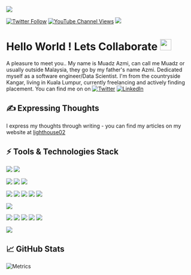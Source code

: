 <img src="https://github.com/willofd02/Muadz_Azmi/blob/master/header_banner.png/" >

[![Twitter Follow](https://img.shields.io/twitter/follow/Muadzmi02?color=blue&label=Follow&logo=twitter&style=flat-square&link=https://twitter.com/Muadzmi02)](https://twitter.com/Muadzmi02) 
[![YouTube Channel Views](https://img.shields.io/youtube/channel/views/UC6bxCRcJN9tVQRvsnM86lOA?style=social&link=https://www.youtube.com/channel/UC6bxCRcJN9tVQRvsnM86lOA/)](https://www.youtube.com/channel/UC6bxCRcJN9tVQRvsnM86lOA/) 
![](https://komarev.com/ghpvc/?username=willofd02&label=Profile+Views)


# Hello World ! Lets Collaborate <img src="https://github.com/willofd02/Muadz_Azmi/blob/master/collaborator-handshake.gif" width="30px">

A pleasure to meet you.. My name is Muadz Azmi, can call me Muadz or usually outside Malaysia, they go by my father's name  Azmi. Dedicated myself as a software engineer/Data Scientist. I'm from the countryside Kangar, living in Kuala Lumpur, currently freelancing and actively finding placement. You can find me on on [![Twitter][1.1]][1] [![LinkedIn][1.2]][2]

## &#x270d; Expressing Thoughts

I express my thoughts through writing - you can find my articles on my website at [lighthouse02](https://lighthouse02.com/blog/) 

##  ⚡ Tools & Technologies Stack
![](https://img.shields.io/badge/OS-Linux-informational?style=flat&logo=linux&color=FF4747)
![](https://img.shields.io/badge/OS-Windows-informational?style=flat&logo=windows&color=FF4747)

![](https://img.shields.io/badge/Editor-Visual_Studio_Code-informational?style=flat&logo=visualstudiocode&color=FF4747)
![](https://img.shields.io/badge/Editor-Google_Collab-informational?style=flat&logo=googlecolab&color=FF4747)
![](https://img.shields.io/badge/Editor-Jupyter_Notebook-informational?style=flat&logo=jupyter&color=FF4747)

![](https://img.shields.io/badge/Code-Python-informational?style=flat&logo=python&color=FF4747)
![](https://img.shields.io/badge/Code-JavaScript-informational?style=flat&logo=javascript&color=FF4747)
![](https://img.shields.io/badge/Code-MongoDB-informational?style=flat&logo=mongodb&color=FF4747)
![](https://img.shields.io/badge/Code-Apache_Spark-informational?style=flat&logo=apachespark&color=FF4747)
![](https://img.shields.io/badge/Code-SQL-informational?style=flat&logo=mysql&color=FF4747)

![](https://img.shields.io/badge/Shell-Bash-informational?style=flat&logo=gnu-bash&color=FF4747)

![](https://img.shields.io/badge/Tools-Kafka-informational?style=flat&logo=apachekafka&color=FF4747)
![](https://img.shields.io/badge/Tools-Docker-informational?style=flat&logo=docker&color=FF4747)
![](https://img.shields.io/badge/Tools-Google_Cloud-informational?style=flat&logo=googlecloud&color=FF4747)
![](https://img.shields.io/badge/Tools-Anaconda_Navigator-informational?style=flat&logo=anaconda&color=FF4747)
![](https://img.shields.io/badge/Cloud-Amazon_AWS-informational?style=flat&logo=amazonaws&color=FF4747)

![](https://img.shields.io/badge/Git-Git-informational?style=flat&logo=git&color=FF4747)




## &#x1f4c8; GitHub Stats
![Metrics](https://metrics.lecoq.io/willofd02?template=classic&achievements=1&isocalendar=1&languages=1&introduction=1&isocalendar.duration=half-year&languages.limit=8&languages.sections=most-used&languages.colors=github&languages.threshold=0%25&languages.indepth=false&languages.categories=markup%2C%20programming&languages.recent.categories=markup%2C%20programming&languages.recent.load=300&languages.recent.days=14&introduction.title=true&achievements.threshold=C&achievements.secrets=true&achievements.display=compact&achievements.limit=0&config.timezone=Asia%2FKuala_Lumpur)

<!-- Badge -->

[1.1]: https://img.shields.io/badge/Twitter-1DA1F2?style=for-the-badge&logo=twitter&logoColor=white 
[1.2]: https://img.shields.io/badge/LinkedIn-0077B5?style=for-the-badge&logo=linkedin&logoColor=white


<!-- links to my social media accounts -->

[1]: https://twitter.com/Muadzmi02
[2]: https://www.linkedin.com/in/muadz-azmi-8575aa153/